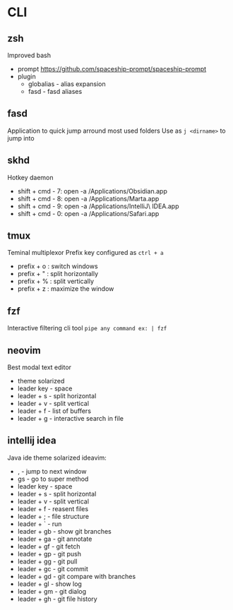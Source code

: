 # CLI
## zsh
Improved bash 
- prompt https://github.com/spaceship-prompt/spaceship-prompt
- plugin
	- globalias - alias expansion
	- fasd - fasd aliases
##  fasd
Application to quick jump arround most used folders
Use as `j <dirname>` to jump into
## skhd
Hotkey daemon
- shift + cmd - 7: open -a /Applications/Obsidian.app
- shift + cmd - 8: open -a /Applications/Marta.app
- shift + cmd - 9: open -a /Applications/IntelliJ\ IDEA.app
- shift + cmd - 0: open -a /Applications/Safari.app
## tmux
Teminal multiplexor
Prefix key configured as `ctrl + a` 
- prefix + o : switch windows
- prefix + " : split horizontally
- prefix + % : split vertically
- prefix + z : maximize the window
## fzf
Interactive filtering cli tool `pipe any command ex: | fzf`
## neovim
Best modal text editor
- theme solarized
- leader key - space
- leader + s - split horizontal
- leader + v - split vertical
- leader + f - list of buffers
- leader + g - interactive search in file

## intellij idea
Java ide
theme solarized
ideavim:
- , - jump to next window
- gs - go to super method
- leader key - space
- leader + s - split horizontal
- leader + v - split vertical
- leader + f - reasent files
- leader + ; - file structure
- leader + \`  - run 
- leader + gb - show git branches
- leader + ga - git annotate
- leader + gf - git fetch
- leader + gp - git push
- leader + gg - git pull
- leader + gc - git commit
- leader + gd - git compare with branches
- leader + gl - show log
- leader + gm - git dialog
- leader + gh - git file history

